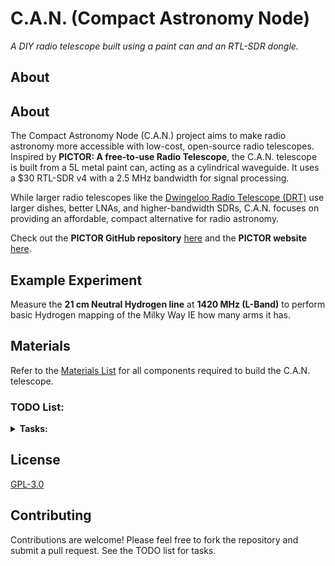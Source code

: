 # C.A.N. (Compact Astronomy Node)  
*A DIY radio telescope built using a paint can and an RTL-SDR dongle.*  

## About  
## About  
The Compact Astronomy Node (C.A.N.) project aims to make radio astronomy more accessible with low-cost, open-source radio telescopes. Inspired by **PICTOR: A free-to-use Radio Telescope**, the C.A.N. telescope is built from a 5L metal paint can, acting as a cylindrical waveguide. It uses a $30 RTL-SDR v4 with a 2.5 MHz bandwidth for signal processing.

While larger radio telescopes like the [Dwingeloo Radio Telescope (DRT)](https://www.camras.nl/) use larger dishes, better LNAs, and higher-bandwidth SDRs, C.A.N. focuses on providing an affordable, compact alternative for radio astronomy. 

Check out the **PICTOR GitHub repository** [here](https://github.com/0xCoto/PICTOR) and the **PICTOR website** [here](https://www.pictor).

## Example Experiment  
Measure the **21 cm Neutral Hydrogen line** at **1420 MHz (L-Band)** to perform basic Hydrogen mapping of the Milky Way IE how many arms it has. 

## Materials  
Refer to the [Materials List](materials_list.md) for all components required to build the C.A.N. telescope.  

### TODO List:
<details>
  <summary><strong>Tasks:</strong></summary>

  ### Completed:
 
  ### In Progress:
  - [ ] Aquire Materials

  ### To Do:
  - [ ] Write GNU code for the SDR to record data
	-[ ] simple FFT, and save into a file
        - [ ] add flow chart into `README.md`
  - [ ] Assemble Paint Can
	- [ ] basic testing
  - [ ] Add instructions for assembly into the materials list
  - [ ] Write a simple analysis script
  - [ ] Write an observation script that uses the GNU Radio to record an observation
  - [ ] Write an observation scheduler script to automaticaly run the observation script
  - [ ] Write a script, and notebook to determine when the plane of the Milky-Way is in the field of view
  - [ ] Write a script for continious drift scan observations for Hydrogen Intensity Mapping
	- Gets a pretty plot
  - [ ] Combine scripts + a RaspberryPi into telescope backend
  - [ ] Write a script for Pulsar folding, and stacking
	- with 2.5 Mhz of bandwidth this is Hard, and size of telescope
	- Try stacking Pulses 
  - [ ] Find location for permenant set up
  - [ ] Write a `theory_of_operation.md`
  - [ ] Expand `README.md` to be more engaging
  - [ ] Make Website for telescope, have abililty to (easily) schedule an observation 
  - [ ] Make Youtube science content, and `jupyter-notebook` walkthroughs
	- Include theory of operation at varius levels
	- Simple Galactic Arm analyis + Dopler shift 
  - [ ] Test sensitivity in freqency band for weather satelites
  - [ ] Make docker image? of analysis backend for easier reproduceabililty 
</details>



## License

[GPL-3.0](https://github.com/afinemax/C.A.N.-Compact-Astronomy-Node/blob/main/LICENSE)

## Contributing  
Contributions are welcome! Please feel free to fork the repository and submit a pull request. See the TODO list for tasks.  

